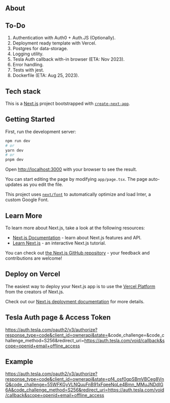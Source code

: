 ## About


## To-Do
1. Authentication with Auth0 + Auth.JS (Optionally).
2. Deployment ready template with Vercel.
3. Postgres for data-storage.
4. Logging utility.
5. Tesla Auth callback with-in browser (ETA: Nov 2023).
6. Error handling.
7. Tests with jest.
8. Dockerfile (ETA: Aug 25, 2023).


## Tech stack
This is a [Next.js](https://nextjs.org/) project bootstrapped with [`create-next-app`](https://github.com/vercel/next.js/tree/canary/packages/create-next-app).


## Getting Started

First, run the development server:

```bash
npm run dev
# or
yarn dev
# or
pnpm dev
```

Open [http://localhost:3000](http://localhost:3000) with your browser to see the result.

You can start editing the page by modifying `app/page.tsx`. The page auto-updates as you edit the file.

This project uses [`next/font`](https://nextjs.org/docs/basic-features/font-optimization) to automatically optimize and load Inter, a custom Google Font.

## Learn More

To learn more about Next.js, take a look at the following resources:

- [Next.js Documentation](https://nextjs.org/docs) - learn about Next.js features and API.
- [Learn Next.js](https://nextjs.org/learn) - an interactive Next.js tutorial.

You can check out [the Next.js GitHub repository](https://github.com/vercel/next.js/) - your feedback and contributions are welcome!

## Deploy on Vercel

The easiest way to deploy your Next.js app is to use the [Vercel Platform](https://vercel.com/new?utm_medium=default-template&filter=next.js&utm_source=create-next-app&utm_campaign=create-next-app-readme) from the creators of Next.js.

Check out our [Next.js deployment documentation](https://nextjs.org/docs/deployment) for more details.



## Tesla Auth page & Access Token

https://auth.tesla.com/oauth2/v3/authorize?response_type=code&client_id=ownerapi&state=<RANDOM2>&code_challenge=<RANDDOM2>&code_challenge_method=S256&redirect_uri=https://auth.tesla.com/void/callback&scope=openid+email+offline_access


## Example
https://auth.tesla.com/oauth2/v3/authorize?response_type=code&client_id=ownerapi&state=pf4_osf0gpSBmVBCeg8VnQ&code_challenge=55WFKGyVLNQuuFnB91xFqeeNqLe4Bmn_MMuJNDdIG6A&code_challenge_method=S256&redirect_uri=https://auth.tesla.com/void/callback&scope=openid+email+offline_access